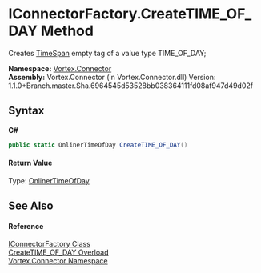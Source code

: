 # IConnectorFactory.CreateTIME_OF_DAY Method 
 

Creates <a href="http://msdn2.microsoft.com/en-us/library/269ew577" target="_blank">TimeSpan</a> empty tag of a value type TIME_OF_DAY;

**Namespace:**&nbsp;<a href="N_Vortex_Connector.md">Vortex.Connector</a><br />**Assembly:**&nbsp;Vortex.Connector (in Vortex.Connector.dll) Version: 1.1.0+Branch.master.Sha.6964545d53528bb038364111fd08af947d49d02f

## Syntax

**C#**<br />
``` C#
public static OnlinerTimeOfDay CreateTIME_OF_DAY()
```


#### Return Value
Type: <a href="T_Vortex_Connector_ValueTypes_OnlinerTimeOfDay.md">OnlinerTimeOfDay</a><br />

## See Also


#### Reference
<a href="T_Vortex_Connector_IConnectorFactory.md">IConnectorFactory Class</a><br /><a href="Overload_Vortex_Connector_IConnectorFactory_CreateTIME_OF_DAY.md">CreateTIME_OF_DAY Overload</a><br /><a href="N_Vortex_Connector.md">Vortex.Connector Namespace</a><br />